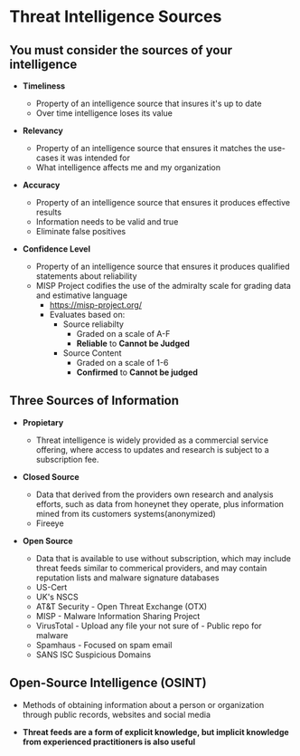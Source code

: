# Threat Intelligence Sources

## You must consider the sources of your intelligence
- **Timeliness**
    - Property of an intelligence source that insures it's up to date
    - Over time intelligence loses its value

- **Relevancy**
    - Property of an intelligence source that ensures it matches the use-cases it was intended for
    - What intelligence affects me and my organization

- **Accuracy**
    - Property of an intelligence source that ensures it produces effective results
    - Information needs to be valid and true
    - Eliminate false positives

- **Confidence Level**
    - Property of an intelligence source that ensures it produces qualified statements about reliability
    - MISP Project codifies the use of the admiralty scale for grading data and estimative language
        - https://misp-project.org/
        - Evaluates based on:
            - Source reliabilty 
                - Graded on a scale of A-F
                - **Reliable** to **Cannot be Judged**
            - Source Content
                - Graded on a scale of 1-6
                - **Confirmed** to **Cannot be judged**



## Three Sources of Information
- **Propietary**
    - Threat intelligence is widely provided as a commercial service offering, where access to updates and research is subject to a subscription fee.

- **Closed Source**
    - Data that derived from the providers own research and analysis efforts, such as data from honeynet they operate, plus information mined from its customers systems(anonymized)
    - Fireeye

- **Open Source**
    - Data that is available to use without subscription, which may include threat feeds similar to commerical providers, and may contain reputation lists and malware signature databases
    - US-Cert
    - UK's NSCS
    - AT&T Security - Open Threat Exchange (OTX)
    - MISP - Malware Information Sharing Project
    - VirusTotal - Upload any file your not sure of - Public repo for malware
    - Spamhaus - Focused on spam email
    - SANS ISC Suspicious Domains

## Open-Source Intelligence (OSINT)
- Methods of obtaining information about a person or organization through public records, websites and social media

- **Threat feeds are a form of explicit knowledge, but implicit knowledge from experienced practitioners is also useful**